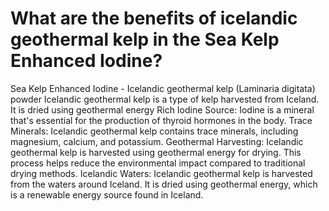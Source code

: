 # What are the benefits of icelandic geothermal kelp in the Sea Kelp Enhanced Iodine?

Sea Kelp Enhanced Iodine - Icelandic geothermal kelp (Laminaria digitata) powder Icelandic geothermal kelp is a type of kelp harvested from Iceland. It is dried using geothermal energy Rich Iodine Source: Iodine is a mineral that's essential for the production of thyroid hormones in the body. Trace Minerals: Icelandic geothermal kelp contains trace minerals, including magnesium, calcium, and potassium. Geothermal Harvesting: Icelandic geothermal kelp is harvested using geothermal energy for drying. This process helps reduce the environmental impact compared to traditional drying methods. Icelandic Waters: Icelandic geothermal kelp is harvested from the waters around Iceland. It is dried using geothermal energy, which is a renewable energy source found in Iceland.